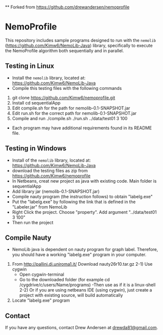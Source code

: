 ** Forked from https://github.com/drewandersen/nemoprofile

NemoProfile
===========
This repository includes sample programs designed to run with the `nemolib` (https://github.com/Kimw6/NemoLib-Java) 
library, specifically to execute the NemoProfile algorithm both sequentially 
and in parallel.

Testing in Linux
-------------
* Install the `nemolib` library, located at: 
https://github.com/Kimw6/NemoLib-Java
* Compile this testing files with the following commands
1) git clone https://github.com/Kimw6/nemoprofile.git
2) Install
   cd sequentialApp
3) Edit compile.sh for the path for nemolib-0.1-SNAPSHOT.jar
4) Edit run.sh for the correct path for nemolib-0.1-SNAPSHOT.jar
5) Compile and run
   ./compile.sh
   ./run.sh ../data/test01 3 100
   
* Each program may have additional requirements found in its README file.

Testing in Windows
-------------
* Install of the `nemolib` library, located at: 
https://github.com/Kimw6/NemoLib-Java
* download the testing files as zip from https://github.com/Kimw6/nemoprofile
* In Netbeans, creat new project as java with existing code. Main folder is sequentialApp
* Add library jar (nemolib-0.1-SNAPSHOT.jar)
* Compile nauty program (the instruction follows) to obtain "labelg.exe"
* Put the "labelg.exe" by following the link that is defined in the "Labeler.jar" from NemoLib
* Right Click the project. Choose "property". Add argument "../data/test01 3 100"
* Then run the project

Compile Nauty
-------------
* NemoLib java is dependent on nauty program for graph label. Therefore, you should have a working "labelg.exe" program in your computer. 
1) From http://pallini.di.uniroma1.it/ Download nauty26r10.tar.gz
2-1) Use cygwin 
    - Open cygwin-terminal
    - Go to the downloaded folder (for example cd /cygdrive/c/users/Name/programs)
    -Then use as if it is a linux-shell
 2-2) Or if you are using netbeans IDE (using cygwin), just create a project with existing source, will build automatically
 3) Locate "labelg.exe" program


Contact
-------
If you have any questions, contact Drew Andersen at drewda81@gmail.com.
